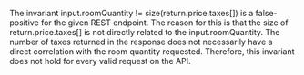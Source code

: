 The invariant input.roomQuantity != size(return.price.taxes[]) is a false-positive for the given REST endpoint. The reason for this is that the size of return.price.taxes[] is not directly related to the input.roomQuantity. The number of taxes returned in the response does not necessarily have a direct correlation with the room quantity requested. Therefore, this invariant does not hold for every valid request on the API.
